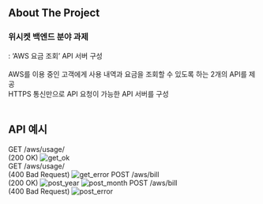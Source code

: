 <!-- ABOUT THE PROJECT -->
## About The Project

### 위시켓 백엔드 분야 과제<br>
: ‘AWS 요금 조회’ API 서버 구성<br><br>
AWS를 이용 중인 고객에게 사용 내역과 요금을 조회할 수 있도록 하는 2개의 API를 제공<br>
HTTPS 통신만으로 API 요청이 가능한 API 서버를 구성
<br><br>

<!-- API 예시 -->
## API 예시
GET /aws/usage/<br>
(200 OK)
![get_ok](https://user-images.githubusercontent.com/82267811/221414768-66e0c7f6-a8df-4bc6-935a-a4afb7bb6a6c.png)<br>
GET /aws/usage/<br>
(400 Bad Request)
![get_error](https://user-images.githubusercontent.com/82267811/221414842-ac736f50-772b-4a7e-9da4-be9bfe3dd8e8.png)
POST /aws/bill<br>
(200 OK)
![post_year](https://user-images.githubusercontent.com/82267811/221414938-c1227d45-a393-4fea-adfc-436212582cd1.png)
![post_month](https://user-images.githubusercontent.com/82267811/221414945-32c45c72-5ac4-4a72-918b-bbe81d0834ff.png)
POST /aws/bill<br>
(400 Bad Request)
![post_error](https://user-images.githubusercontent.com/82267811/221414999-93b7cdf3-e51b-464a-a2ce-41ed42fdc993.png)
